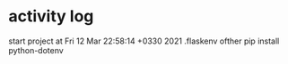 # activity log

start project at Fri 12 Mar 22:58:14 +0330 2021
    .flaskenv ofther pip install python-dotenv
    
